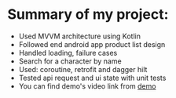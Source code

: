 # Summary of my project:
- Used MVVM architecture using Kotlin
- Followed end android app product list design
- Handled loading, failure cases
- Search for a character by name
- Used: coroutine, retrofit and dagger hilt
- Tested api request and ui state with unit tests
- You can find demo's video link from [demo](/demo/demo.mp4)